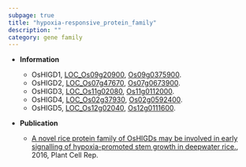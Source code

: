 ```yaml
---
subpage: true
title: "hypoxia-responsive_protein_family"
description: ""
category: gene family
---
```


* **Information**  
    + OsHIGD1, [LOC_Os09g20900](http://rice.plantbiology.msu.edu/cgi-bin/ORF_infopage.cgi?orf=LOC_Os09g20900), [Os09g0375900](http://rapdb.dna.affrc.go.jp/viewer/gbrowse_details/irgsp1?name=Os09g0375900).
    + OsHIGD2, [LOC_Os07g47670](http://rice.plantbiology.msu.edu/cgi-bin/ORF_infopage.cgi?orf=LOC_Os07g47670), [Os07g0673900](http://rapdb.dna.affrc.go.jp/viewer/gbrowse_details/irgsp1?name=Os07g0673900).
    + OsHIGD3, [LOC_Os11g02080](http://rice.plantbiology.msu.edu/cgi-bin/ORF_infopage.cgi?orf=LOC_Os11g02080), [Os11g0112000](http://rapdb.dna.affrc.go.jp/viewer/gbrowse_details/irgsp1?name=Os11g0112000).
    + OsHIGD4, [LOC_Os02g37930](http://rice.plantbiology.msu.edu/cgi-bin/ORF_infopage.cgi?orf=LOC_Os02g37930), [Os02g0592400](http://rapdb.dna.affrc.go.jp/viewer/gbrowse_details/irgsp1?name=Os02g0592400).
    + OsHIGD5, [LOC_Os12g02040](http://rice.plantbiology.msu.edu/cgi-bin/ORF_infopage.cgi?orf=LOC_Os12g02040), [Os12g0111600](http://rapdb.dna.affrc.go.jp/viewer/gbrowse_details/irgsp1?name=Os12g0111600).

* **Publication**  
    + [A novel rice protein family of OsHIGDs may be involved in early signalling of hypoxia-promoted stem growth in deepwater rice.](http://www.ncbi.nlm.nih.gov/pubmed?term=A+novel+rice+protein+family+of+OsHIGDs+may+be+involved+in+early+signalling+of+hypoxia-promoted+stem+growth+in+deepwater+rice.%5BTitle%5D), 2016, Plant Cell Rep.


